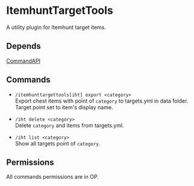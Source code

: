 # ItemhuntTargetTools
A utility plugin for Itemhunt target items.

## Depends
[CommandAPI](https://www.spigotmc.org/resources/api-commandapi-1-13-1-19-2.62353/)

## Commands

* `/itemhunttargettools[iht] export <category>`  
Export chest items with point of `category` to targets.yml in data folder.  
Target point set to item's display name.

* `/iht delete <category>`  
Delete `category` and items from targets.yml.

* `/iht list <category>`  
Show all targets point of `category`.

## Permissions
All commands permissions are in OP.
